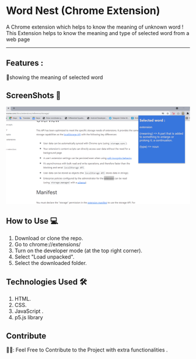 # Word Nest (Chrome Extension)
A Chrome extension which helps to know the meaning of unknown word !
This Extension helps to know the meaning and type of selected word from a web page <br>
<hr>

## Features :
📖showing the meaning of selected word


## ScreenShots :camera_flash:
![](demo1.png)






## How to Use :computer:
1. Download or clone the repo.
2. Go to chrome://extensions/
3. Turn on the developer mode (at the top right corner).
4. Select "Load unpacked".
5. Select the downloaded folder. 

## Technologies Used :hammer_and_wrench:
1. HTML.
2. CSS.
3. JavaScript .
4. p5.js library

## Contribute 
👨‍💻: Feel Free to Contribute to the Project with extra functionalities .
 
